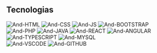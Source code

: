 

## Tecnologias
<div>
  <img alt="And-HTML" src="https://img.shields.io/badge/HTML5-E34F26?style=for-the-badge&logo=html5&logoColor=white">
  <img alt="And-CSS" src="https://img.shields.io/badge/CSS3-1572B6?style=for-the-badge&logo=css3&logoColor=white">
  <img alt="And-JS" src="https://img.shields.io/badge/JavaScript-323330?style=for-the-badge&logo=javascript&logoColor=F7DF1E">
  <img alt="And-BOOTSTRAP" src="https://img.shields.io/badge/Bootstrap-563D7C?style=for-the-badge&logo=bootstrap&logoColor=white"><br>
  <img alt="And-PHP" src="https://img.shields.io/badge/PHP-777BB4?style=for-the-badge&logo=php&logoColor=white">
  <img alt="And-JAVA" src="https://img.shields.io/badge/Java-ED8B00?style=for-the-badge&logo=java&logoColor=white">
  <img alt="And-REACT" src="https://img.shields.io/badge/React-20232A?style=for-the-badge&logo=react&logoColor=61DAFB">
  <img alt="And-ANGULAR" src="https://img.shields.io/badge/Angular-DD0031?style=for-the-badge&logo=angular&logoColor=white">
  <img alt="And-TYPESCRIPT" src="https://img.shields.io/badge/TypeScript-007ACC?style=for-the-badge&logo=typescript&logoColor=white">
  <img alt="And-MYSQL" src="https://img.shields.io/badge/MySQL-005C84?style=for-the-badge&logo=mysql&logoColor=white"><br>
  <img alt="And-VSCODE" src="https://img.shields.io/badge/Visual_Studio_Code-0078D4?style=for-the-badge&logo=visual%20studio%20code&logoColor=white">
  <img alt="And-GITHUB" src="https://img.shields.io/badge/GitHub-100000?style=for-the-badge&logo=github&logoColor=white">
